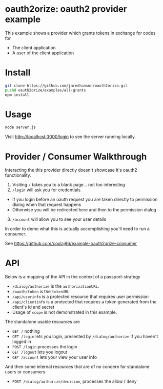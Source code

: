 oauth2orize: oauth2 provider example
===

This example shows a provider which grants tokens in exchange for codes for

  * The client application
  * A user of the client application

Install
===

```bash
git clone https://github.com/jaredhanson/oauth2orize.git
pushd oauth2orize/examples/all-grants
npm install
```

Usage
===

```bash
node server.js
```

Visit <http://localhost:3000/login> to see the server running locally.

Provider / Consumer Walkthrough
===

Interacting the this provider directly doesn't showcase it's oauth2 functionality.

1. Visiting `/` takes you to a blank page... not too interesting
2. `/login` will ask you for credentials.
  * If you login before an oauth request you are taken directly to permission dialog when that request happens
  * Otherwise you will be redirected here and then to the permission dialog
3. `/account` will allow you to see your user details

In order to demo what this is actually accomplishing you'll need to run a consumer.

See <https://github.com/coolaj86/example-oauth2orize-consumer>

API
===

Below is a mapping of the API in the context of a passport-strategy

* `/dialog/authorize` is the `authorizationURL`.
* `/oauth/token` is the `tokenURL`
* `/api/userinfo` is a protected resource that requires user permission
* `/api/clientinfo` is a protected that requires a token generated from the client's id and secret
* Usage of `scope` is not demonstrated in this example.

The standalone usable resources are

* `GET /` nothing
* `GET /login` lets you login, presented by `/dialog/authorize` if you haven't logged in
* `POST /login` processes the login
* `GET /logout` lets you logout
* `GET /account` lets your view your user info

And then some internal resources that are of no concern for standalone users or consumers

* `POST /dialog/authorize/decision`, processes the allow / deny
